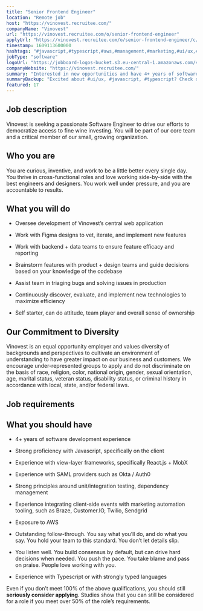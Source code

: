 ```yaml
---
title: "Senior Frontend Engineer"
location: "Remote job"
host: "https://vinovest.recruitee.com/"
companyName: "Vinovest"
url: "https://vinovest.recruitee.com/o/senior-frontend-engineer"
applyUrl: "https://vinovest.recruitee.com/o/senior-frontend-engineer/c/new"
timestamp: 1609113600000
hashtags: "#javascript,#typescript,#aws,#management,#marketing,#ui/ux,#figma"
jobType: "software"
logoUrl: "https://jobboard-logos-bucket.s3.eu-central-1.amazonaws.com/vinovest"
companyWebsite: "https://vinovest.recruitee.com/"
summary: "Interested in new opportunities and have 4+ years of software development experience? Vinovest has a job opening for a senior frontend engineer."
summaryBackup: "Excited about #ui/ux, #javascript, #typescript? Check out this job post!"
featured: 17
---
```


## Job description

Vinovest is seeking a passionate Software Engineer to drive our efforts to democratize access to fine wine investing. You will be part of our core team and a critical member of our small, growing organization.

## Who you are

You are curious, inventive, and work to be a little better every single day. You thrive in cross-functional roles and love working side-by-side with the best engineers and designers. You work well under pressure, and you are accountable to results.

## What you will do

*   Oversee development of Vinovest’s central web application

*   Work with Figma designs to vet, iterate, and implement new features

*   Work with backend + data teams to ensure feature efficacy and reporting

*   Brainstorm features with product + design teams and guide decisions based on your knowledge of the codebase

*   Assist team in triaging bugs and solving issues in production

*   Continuously discover, evaluate, and implement new technologies to maximize efficiency

*   Self starter, can do attitude, team player and overall sense of ownership

## Our Commitment to Diversity

Vinovest is an equal opportunity employer and values diversity of backgrounds and perspectives to cultivate an environment of understanding to have greater impact on our business and customers. We encourage under-represented groups to apply and do not discriminate on the basis of race, religion, color, national origin, gender, sexual orientation, age, marital status, veteran status, disability status, or criminal history in accordance with local, state, and/or federal laws.

## Job requirements

## What you should have

*   4+ years of software development experience

*   Strong proficiency with Javascript, specifically on the client

*   Experience with view-layer frameworks, specifically React.js + MobX

*   Experience with SAML providers such as Okta / Auth0

*   Strong principles around unit/integration testing, dependency management

*   Experience integrating client-side events with marketing automation tooling, such as Braze, Customer.IO, Twilio, Sendgrid

*   Exposure to AWS

*   Outstanding follow-through. You say what you’ll do, and do what you say. You hold your team to this standard. You don’t let details slip.

*   You listen well. You build consensus by default, but can drive hard decisions when needed. You push the pace. You take blame and pass on praise. People love working with you.

*   Experience with Typescript or with strongly typed languages

‪Even if you don’t meet 100% of the above qualifications, you should still **seriously consider applying**. Studies show that you can still be considered for a role if you meet over 50% of the role’s requirements.‬
